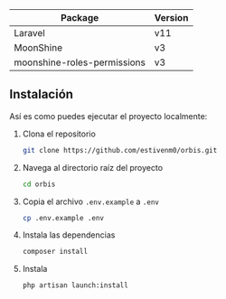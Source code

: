 Package | Version
--- | ---
Laravel | v11
MoonShine  | v3
moonshine-roles-permissions | v3

## Instalación
Así es como puedes ejecutar el proyecto localmente:

1. Clona el repositorio
    ```sh
    git clone https://github.com/estivenm0/orbis.git
    ```

2. Navega al directorio raíz del proyecto
    ```sh
    cd orbis
    ```

3. Copia el archivo `.env.example` a `.env`
    ```sh
    cp .env.example .env
    ```


4. Instala las dependencias
    ```sh
    composer install
    ```

5. Instala
    ```sh
    php artisan launch:install
    ```

